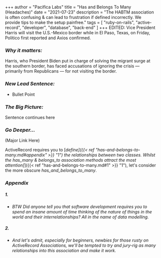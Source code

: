 +++
author = "Pacifica Labs"
title = "Has and Belongs To Many (Headaches)"
date = "2021-07-23"
description = "The HABTM association is often confusing & can lead to frustration if defined incorrectly. We provide tips to make the setup painfree."
tags = [
    "ruby-on-rails",
    "active-record",
    "developer",
    "database",
    "back-end"
]
+++
EDITED: Vice President Harris will visit the U.S.-Mexico border while in El Paso, Texas, on Friday, Politico first reported and Axios confirmed.


### ***Why it matters:***

Harris, who President Biden put in charge of solving the migrant surge at the southern border, has faced accusations of ignoring the crisis — primarily from Republicans — for not visiting the border.

### ***New Lead Sentence:***
- Bullet Point


### ***The Big Picture:***
Sentence continues here

### ***Go Deeper...*** 
(Major Link Here)



ActiveRecord requires you to [*define]({{< ref "has-and-belongs-to-many.md#appendix" >}} "1") the relationships between two classes.
Whilst the *has_many* & *belongs_to* association methods attract the most attention[*]({{< ref "has-and-belongs-to-many.md#1" >}} "1"), let's consider the more obscure *has_and_belongs_to_many*.

### ***Appendix***
##### 1.
- 	*BTW Did anyone tell you that software development requires you to spend an insane amount of time thinking of the nature of things in the world and their interrelationships? All in the name of data modelling.*


   
##### 2.
-	*And let's admit, especially for beginners, newbies for those rusty on ActiveRecord Associations, we'll be tempted to try and jury-rig as many relationships into this association and make it work.* 

 
 




